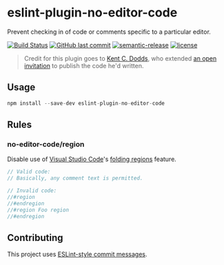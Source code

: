 # eslint-plugin-no-editor-code

Prevent checking in of code or comments specific to a particular editor.

[![Build Status](https://travis-ci.org/r24y/eslint-plugin-no-editor-code.svg?branch=develop)](https://travis-ci.org/r24y/eslint-plugin-no-editor-code)
[![GitHub last commit](https://img.shields.io/github/last-commit/r24y/eslint-plugin-no-editor-code.svg)](https://github.com/r24y/eslint-plugin-no-editor-code/graphs/commit-activity)
[![semantic-release](https://img.shields.io/badge/%20%20%F0%9F%93%A6%F0%9F%9A%80-semantic--release-e10079.svg)](https://github.com/semantic-release/semantic-release)
[![license](https://img.shields.io/github/license/r24y/eslint-plugin-no-editor-code.svg)](https://github.com/r24y/eslint-plugin-no-editor-code/blob/develop/LICENSE.md)

> Credit for this plugin goes to [Kent C. Dodds](https://twitter.com/kentcdodds), who extended [an open invitation](https://twitter.com/kentcdodds/status/918580049078603782) to publish the code he'd written.

## Usage

```js
npm install --save-dev eslint-plugin-no-editor-code
```

## Rules

### no-editor-code/region

Disable use of [Visual Studio Code](https://code.visualstudio.com/)'s [folding regions](https://code.visualstudio.com/updates/v1_17#_folding-regions) feature.

```js
// Valid code:
// Basically, any comment text is permitted.

// Invalid code:
//#region
//#endregion
//#region Foo region
//#endregion
```

## Contributing

This project uses [ESLint-style commit messages](https://github.com/conventional-changelog/conventional-changelog/blob/master/packages/conventional-changelog-eslint/convention.md).